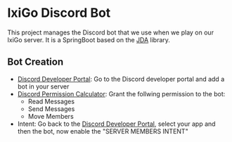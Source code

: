 # IxiGo Discord Bot

This project manages the Discord bot that we use when we play on our IxiGo server. It is a SpringBoot based on the [JDA](https://github.com/DV8FromTheWorld/JDA) library.

## Bot Creation

- [Discord Developer Portal](https://discordapp.com/developers/): Go to the Discord developer portal and add a bot in your server
- [Discord Permission Calculator](https://discordapi.com/permissions.html): Grant the follwing permission to the bot:
  - Read Messages
  - Send Messages
  - Move Members
- Intent: Go back to the [Discord Developer Portal](https://discordapp.com/developers/), select your app and then the bot, now enable the "SERVER MEMBERS INTENT"

